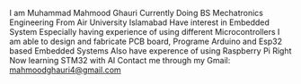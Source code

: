I am Muhammad Mahmood Ghauri
Currently Doing BS Mechatronics Engineering From Air University Islamabad
Have interest in Embedded System Especially having experience of using different Microcontrollers
I am able to design and fabricate PCB board, Programe Arduino and Esp32 based Embedded Systems
Also have experence of using Raspberry Pi
Right Now learning STM32 with AI
Contact me through my Gmail: mahmoodghauri4@gmail.com
